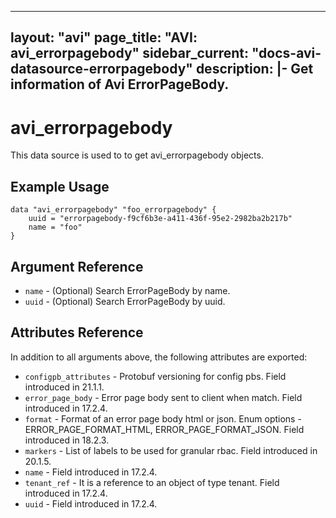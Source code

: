 <!--
    Copyright 2021 VMware, Inc.
    SPDX-License-Identifier: Mozilla Public License 2.0
-->
---
layout: "avi"
page_title: "AVI: avi_errorpagebody"
sidebar_current: "docs-avi-datasource-errorpagebody"
description: |-
  Get information of Avi ErrorPageBody.
---

# avi_errorpagebody

This data source is used to to get avi_errorpagebody objects.

## Example Usage

```hcl
data "avi_errorpagebody" "foo_errorpagebody" {
    uuid = "errorpagebody-f9cf6b3e-a411-436f-95e2-2982ba2b217b"
    name = "foo"
}
```

## Argument Reference

* `name` - (Optional) Search ErrorPageBody by name.
* `uuid` - (Optional) Search ErrorPageBody by uuid.

## Attributes Reference

In addition to all arguments above, the following attributes are exported:

* `configpb_attributes` - Protobuf versioning for config pbs. Field introduced in 21.1.1.
* `error_page_body` - Error page body sent to client when match. Field introduced in 17.2.4.
* `format` - Format of an error page body html or json. Enum options - ERROR_PAGE_FORMAT_HTML, ERROR_PAGE_FORMAT_JSON. Field introduced in 18.2.3.
* `markers` - List of labels to be used for granular rbac. Field introduced in 20.1.5.
* `name` - Field introduced in 17.2.4.
* `tenant_ref` - It is a reference to an object of type tenant. Field introduced in 17.2.4.
* `uuid` - Field introduced in 17.2.4.

